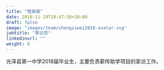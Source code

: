 ```yaml
---
title: "程紫薇"
date: 2018-11-19T10:47:58+10:00
draft: false
image: "images/team/chengziwei2018-avatar.svg"
jobtitle: "家访员"
linkedinurl: ""
weight: 8
---
```


光泽县第一中学2018届毕业生，主要负责薪传助学项目的家访工作。
